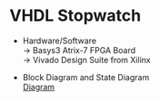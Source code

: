 # VHDL Stopwatch

- Hardware/Software <br>
-> Basys3 Atrix-7 FPGA Board <br>
-> Vivado Design Suite from Xilinx <br>

- Block Diagram and State Diagram <br>
[Diagram](https://github.com/c0smin27/VHDL-Stopwatch/blob/main/cronometru.png)
